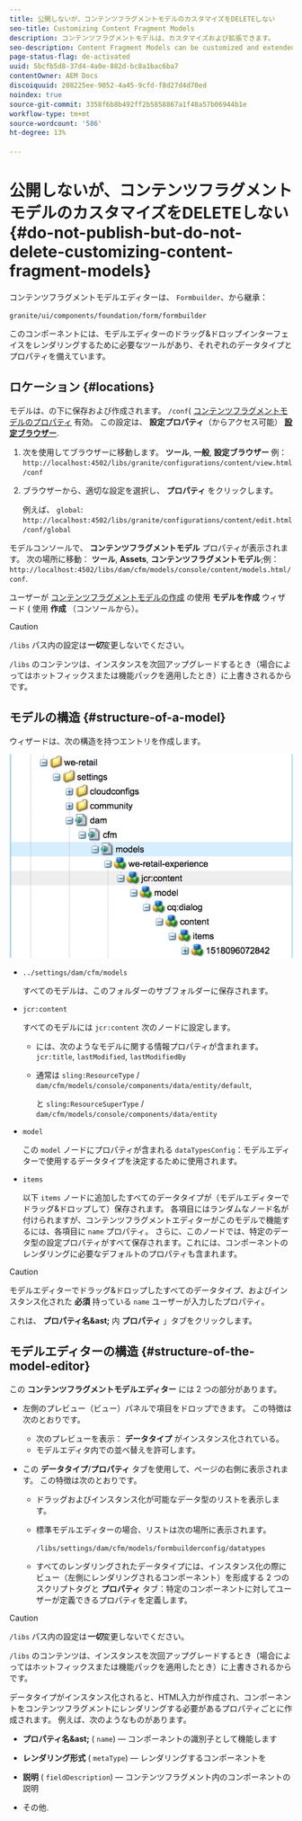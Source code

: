 ```yaml
---
title: 公開しないが、コンテンツフラグメントモデルのカスタマイズをDELETEしない
seo-title: Customizing Content Fragment Models
description: コンテンツフラグメントモデルは、カスタマイズおよび拡張できます。
seo-description: Content Fragment Models can be customized and extended.
page-status-flag: de-activated
uuid: 5bcfb5d8-37d4-4a0e-882d-bc8a1bac6ba7
contentOwner: AEM Docs
discoiquuid: 208225ee-9052-4a45-9cfd-f8d27d4d70ed
noindex: true
source-git-commit: 3358f6b8b492ff2b5858867a1f48a57b06944b1e
workflow-type: tm+mt
source-wordcount: '586'
ht-degree: 13%

---
```



# 公開しないが、コンテンツフラグメントモデルのカスタマイズをDELETEしない{#do-not-publish-but-do-not-delete-customizing-content-fragment-models}

コンテンツフラグメントモデルエディターは、 `Formbuilder`、から継承：

`granite/ui/components/foundation/form/formbuilder`

このコンポーネントには、モデルエディターのドラッグ&amp;ドロップインターフェイスをレンダリングするために必要なツールがあり、それぞれのデータタイプとプロパティを備えています。

## ロケーション {#locations}

モデルは、の下に保存および作成されます。 `/conf`( [コンテンツフラグメントモデルのプロパティ](/help/assets/content-fragments-models.md#enable-content-fragment-models) 有効。 この設定は、 **設定プロパティ**（からアクセス可能） **[設定ブラウザー](/help/sites-administering/configurations.md)**.

1. 次を使用してブラウザーに移動します。 **ツール**, **一般**, **設定ブラウザー**
例： 
`http://localhost:4502/libs/granite/configurations/content/view.html/conf`

1. ブラウザーから、適切な設定を選択し、 **プロパティ** をクリックします。

   例えば、 `global`: `http://localhost:4502/libs/granite/configurations/content/edit.html/conf/global`

モデルコンソールで、 **コンテンツフラグメントモデル** プロパティが表示されます。 次の場所に移動： **ツール**, **Assets**, **コンテンツフラグメントモデル**;例： `http://localhost:4502/libs/dam/cfm/models/console/content/models.html/conf`.

ユーザーが [コンテンツフラグメントモデルの作成](/help/assets/content-fragments-models.md#creating-a-content-fragment-model) の使用 **モデルを作成** ウィザード ( 使用 **作成** （コンソールから）。

>[!CAUTION]
>
>`/libs` パス内の設定は&#x200B;***一切***&#x200B;変更しないでください。
>
>`/libs` のコンテンツは、インスタンスを次回アップグレードするとき（場合によってはホットフィックスまたは機能パックを適用したとき）に上書きされるからです。

## モデルの構造 {#structure-of-a-model}

ウィザードは、次の構造を持つエントリを作成します。

![cf-54](assets/cf-54.png)

* `../settings/dam/cfm/models`

   すべてのモデルは、このフォルダーのサブフォルダーに保存されます。

* `jcr:content`

   すべてのモデルには `jcr:content` 次のノードに設定します。

   * には、次のようなモデルに関する情報プロパティが含まれます。 `jcr:title`, `lastModified`, `lastModifiedBy`
   * 通常は `sling:ResourceType` / `dam/cfm/models/console/components/data/entity/default`,

      と `sling:ResourceSuperType` / `dam/cfm/models/console/components/data/entity`

* `model`

   この `model` ノードにプロパティが含まれる `dataTypesConfig`：モデルエディターで使用するデータタイプを決定するために使用されます。

* `items`

   以下 `items` ノードに追加したすべてのデータタイプが（モデルエディターでドラッグ&amp;ドロップして）保存されます。 各項目にはランダムなノード名が付けられますが、コンテンツフラグメントエディターがこのモデルで機能するには、各項目に `name` プロパティ。 さらに、このノードでは、特定のデータ型の設定プロパティがすべて保存されます。これには、コンポーネントのレンダリングに必要なデフォルトのプロパティも含まれます。

>[!CAUTION]
>
>モデルエディターでドラッグ&amp;ドロップしたすべてのデータタイプ、およびインスタンス化された **必須** 持っている `name` ユーザーが入力したプロパティ。
>
>これは、 **プロパティ名&amp;ast;** 内 **プロパティ** 」タブをクリックします。

## モデルエディターの構造 {#structure-of-the-model-editor}

この **コンテンツフラグメントモデルエディター** には 2 つの部分があります。

* 左側のプレビュー（ビュー）パネルで項目をドロップできます。 この特徴は次のとおりです。

   * 次のプレビューを表示： **データタイプ** がインスタンス化されている。
   * モデルエディタ内での並べ替えを許可します。

* この **データタイプ**/**プロパティ** タブを使用して、ページの右側に表示されます。 この特徴は次のとおりです。

   * ドラッグおよびインスタンス化が可能なデータ型のリストを表示します。
   * 標準モデルエディターの場合、リストは次の場所に表示されます。

      `/libs/settings/dam/cfm/models/formbuilderconfig/datatypes`

      <!-- Please uncomment when file is used
      This node contains all the data types currently supported in the model editor. For more information on how to configure the data types, see [Customizing Data Types for Content Fragment Models](/help/sites-developing/customizing-content-fragment-model-data-types.md).
      -->

   * すべてのレンダリングされたデータタイプには、インスタンス化の際にビュー（左側にレンダリングされるコンポーネント）を形成する 2 つのスクリプトタグと **プロパティ** タブ：特定のコンポーネントに対してユーザーが定義できるプロパティを定義します。

>[!CAUTION]
>
>`/libs` パス内の設定は&#x200B;***一切***&#x200B;変更しないでください。
>
>`/libs` のコンテンツは、インスタンスを次回アップグレードするとき（場合によってはホットフィックスまたは機能パックを適用したとき）に上書きされるからです。

<!-- Please uncomment when files are used
The properties on the right side define a form that is submitted directly into JCR under `/conf`; see the path in the example [Structure of a Model](/help/sites-developing/customizing-content-fragment-models.md#structure-of-a-model).
-->

データタイプがインスタンス化されると、HTML入力が作成され、コンポーネントをコンテンツフラグメントにレンダリングする必要があるプロパティごとに作成されます。 例えば、次のようなものがあります。

* **プロパティ名&amp;ast;** ( `name`) — コンポーネントの識別子として機能します

* **レンダリング形式** ( `metaType`) — レンダリングするコンポーネントを

* **説明** ( `fieldDescription`) — コンテンツフラグメント内のコンポーネントの説明

* その他.

